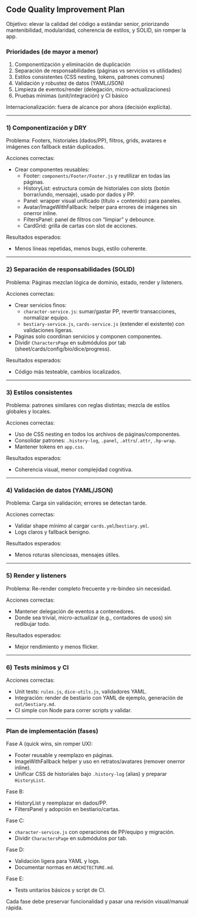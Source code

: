 ## Code Quality Improvement Plan

Objetivo: elevar la calidad del código a estándar senior, priorizando mantenibilidad, modularidad, coherencia de estilos, y SOLID, sin romper la app.

### Prioridades (de mayor a menor)
1) Componentización y eliminación de duplicación
2) Separación de responsabilidades (páginas vs servicios vs utilidades)
3) Estilos consistentes (CSS nesting, tokens, patrones comunes)
4) Validación y robustez de datos (YAML/JSON)
5) Limpieza de eventos/render (delegación, micro-actualizaciones)
6) Pruebas mínimas (unit/integración) y CI básico

Internacionalización: fuera de alcance por ahora (decisión explícita).

---

### 1) Componentización y DRY
Problema: Footers, historiales (dados/PP), filtros, grids, avatares e imágenes con fallback están duplicados.

Acciones correctas:
- Crear componentes reusables:
  - Footer: `components/Footer/Footer.js` y reutilizar en todas las páginas.
  - HistoryList: estructura común de historiales con slots (botón borrar/undo, mensaje), usado por dados y PP.
  - Panel: wrapper visual unificado (título + contenido) para paneles.
  - Avatar/ImageWithFallback: helper para errores de imágenes sin onerror inline.
  - FiltersPanel: panel de filtros con “limpiar” y debounce.
  - CardGrid: grilla de cartas con slot de acciones.

Resultados esperados:
- Menos líneas repetidas, menos bugs, estilo coherente.

---

### 2) Separación de responsabilidades (SOLID)
Problema: Páginas mezclan lógica de dominio, estado, render y listeners.

Acciones correctas:
- Crear servicios finos:
  - `character-service.js`: sumar/gastar PP, revertir transacciones, normalizar equipo.
  - `bestiary-service.js`, `cards-service.js` (extender el existente) con validaciones ligeras.
- Páginas solo coordinan servicios y componen componentes.
- Dividir `CharactersPage` en submódulos por tab (sheet/cards/config/bio/dice/progress).

Resultados esperados:
- Código más testeable, cambios localizados.

---

### 3) Estilos consistentes
Problema: patrones similares con reglas distintas; mezcla de estilos globales y locales.

Acciones correctas:
- Uso de CSS nesting en todos los archivos de páginas/componentes.
- Consolidar patrones: `.history-log`, `.panel`, `.attrs`/`.attr`, `.hp-wrap`.
- Mantener tokens en `app.css`.

Resultados esperados:
- Coherencia visual, menor complejidad cognitiva.

---

### 4) Validación de datos (YAML/JSON)
Problema: Carga sin validación; errores se detectan tarde.

Acciones correctas:
- Validar shape mínimo al cargar `cards.yml`/`bestiary.yml`.
- Logs claros y fallback benigno.

Resultados esperados:
- Menos roturas silenciosas, mensajes útiles.

---

### 5) Render y listeners
Problema: Re-render completo frecuente y re-bindeo sin necesidad.

Acciones correctas:
- Mantener delegación de eventos a contenedores.
- Donde sea trivial, micro-actualizar (e.g., contadores de usos) sin redibujar todo.

Resultados esperados:
- Mejor rendimiento y menos flicker.

---

### 6) Tests mínimos y CI
Acciones correctas:
- Unit tests: `rules.js`, `dice-utils.js`, validadores YAML.
- Integración: render de bestiario con YAML de ejemplo, generación de `out/bestiary.md`.
- CI simple con Node para correr scripts y validar.

---

### Plan de implementación (fases)
Fase A (quick wins, sin romper UX):
- Footer reusable y reemplazo en páginas.
- ImageWithFallback helper y uso en retratos/avatares (remover onerror inline).
- Unificar CSS de historiales bajo `.history-log` (alias) y preparar `HistoryList`.

Fase B:
- HistoryList y reemplazar en dados/PP.
- FiltersPanel y adopción en bestiario/cartas.

Fase C:
- `character-service.js` con operaciones de PP/equipo y migración.
- Dividir `CharactersPage` en submódulos por tab.

Fase D:
- Validación ligera para YAML y logs.
- Documentar normas en `ARCHITECTURE.md`.

Fase E:
- Tests unitarios básicos y script de CI.

Cada fase debe preservar funcionalidad y pasar una revisión visual/manual rápida.


